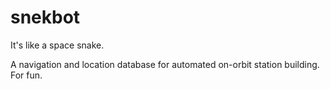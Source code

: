# snekbot
It's like a space snake.

A navigation and location database for automated on-orbit station building. For fun.
